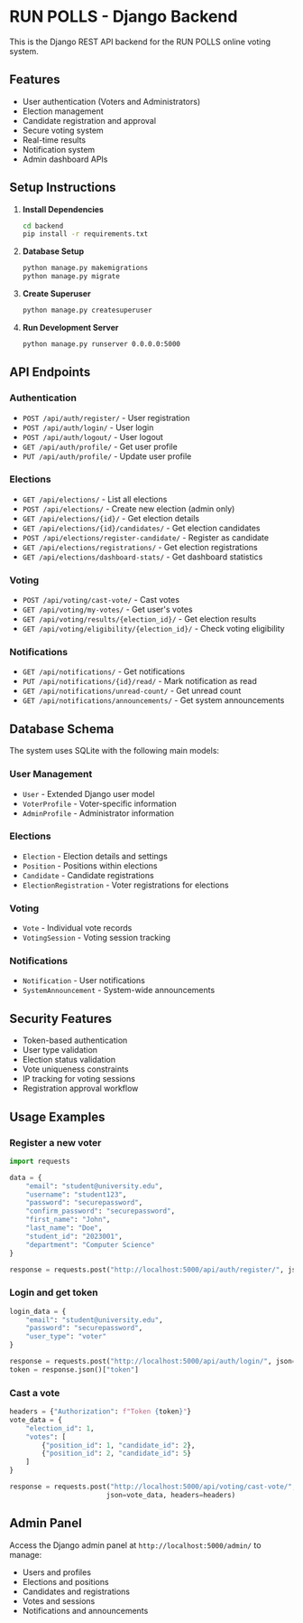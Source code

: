 
# RUN POLLS - Django Backend

This is the Django REST API backend for the RUN POLLS online voting system.

## Features

- User authentication (Voters and Administrators)
- Election management
- Candidate registration and approval
- Secure voting system
- Real-time results
- Notification system
- Admin dashboard APIs

## Setup Instructions

1. **Install Dependencies**
   ```bash
   cd backend
   pip install -r requirements.txt
   ```

2. **Database Setup**
   ```bash
   python manage.py makemigrations
   python manage.py migrate
   ```

3. **Create Superuser**
   ```bash
   python manage.py createsuperuser
   ```

4. **Run Development Server**
   ```bash
   python manage.py runserver 0.0.0.0:5000
   ```

## API Endpoints

### Authentication
- `POST /api/auth/register/` - User registration
- `POST /api/auth/login/` - User login
- `POST /api/auth/logout/` - User logout
- `GET /api/auth/profile/` - Get user profile
- `PUT /api/auth/profile/` - Update user profile

### Elections
- `GET /api/elections/` - List all elections
- `POST /api/elections/` - Create new election (admin only)
- `GET /api/elections/{id}/` - Get election details
- `GET /api/elections/{id}/candidates/` - Get election candidates
- `POST /api/elections/register-candidate/` - Register as candidate
- `GET /api/elections/registrations/` - Get election registrations
- `GET /api/elections/dashboard-stats/` - Get dashboard statistics

### Voting
- `POST /api/voting/cast-vote/` - Cast votes
- `GET /api/voting/my-votes/` - Get user's votes
- `GET /api/voting/results/{election_id}/` - Get election results
- `GET /api/voting/eligibility/{election_id}/` - Check voting eligibility

### Notifications
- `GET /api/notifications/` - Get notifications
- `PUT /api/notifications/{id}/read/` - Mark notification as read
- `GET /api/notifications/unread-count/` - Get unread count
- `GET /api/notifications/announcements/` - Get system announcements

## Database Schema

The system uses SQLite with the following main models:

### User Management
- `User` - Extended Django user model
- `VoterProfile` - Voter-specific information
- `AdminProfile` - Administrator information

### Elections
- `Election` - Election details and settings
- `Position` - Positions within elections
- `Candidate` - Candidate registrations
- `ElectionRegistration` - Voter registrations for elections

### Voting
- `Vote` - Individual vote records
- `VotingSession` - Voting session tracking

### Notifications
- `Notification` - User notifications
- `SystemAnnouncement` - System-wide announcements

## Security Features

- Token-based authentication
- User type validation
- Election status validation
- Vote uniqueness constraints
- IP tracking for voting sessions
- Registration approval workflow

## Usage Examples

### Register a new voter
```python
import requests

data = {
    "email": "student@university.edu",
    "username": "student123",
    "password": "securepassword",
    "confirm_password": "securepassword",
    "first_name": "John",
    "last_name": "Doe",
    "student_id": "2023001",
    "department": "Computer Science"
}

response = requests.post("http://localhost:5000/api/auth/register/", json=data)
```

### Login and get token
```python
login_data = {
    "email": "student@university.edu",
    "password": "securepassword",
    "user_type": "voter"
}

response = requests.post("http://localhost:5000/api/auth/login/", json=login_data)
token = response.json()["token"]
```

### Cast a vote
```python
headers = {"Authorization": f"Token {token}"}
vote_data = {
    "election_id": 1,
    "votes": [
        {"position_id": 1, "candidate_id": 2},
        {"position_id": 2, "candidate_id": 5}
    ]
}

response = requests.post("http://localhost:5000/api/voting/cast-vote/", 
                        json=vote_data, headers=headers)
```

## Admin Panel

Access the Django admin panel at `http://localhost:5000/admin/` to manage:
- Users and profiles
- Elections and positions
- Candidates and registrations
- Votes and sessions
- Notifications and announcements
